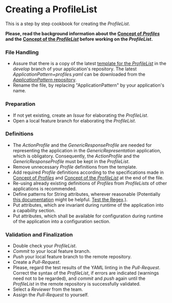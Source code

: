 # Creating a ProfileList  

This is a step by step cookbook for creating the _ProfileList_.  

**Please, read the background information about the [Concept of _Profiles_](../../ElementsApplicationPattern/Functions/ConceptOfProfiles/ConceptOfProfiles.md) and the [Concept of the _ProfileList_](../ConceptOfProfileList/ConceptOfProfileList.md) before working on the _ProfileList_.**   


### File Handling  

* Assure that there is a copy of the latest [template for the _ProfileList_](../../../spec/ApplicationPattern%2Bprofiles.yaml) in the _develop_ branch of your application's repository. The latest _ApplicationPattern+profiles.yaml_ can be downloaded from the [_ApplicationPattern_ repository](https://github.com/openBackhaul/ApplicationPattern/tree/develop).  
* Rename the file, by replacing "ApplicationPattern" by your application's name.  


### Preparation  

* If not yet existing, create an _Issue_ for elaborating the _ProfileList_.  
* Open a local feature branch for elaborating the _ProfileList_.  


### Definitions  

* The _ActionProfile_ and the _GenericResponseProfile_ are needed for representing the application in the _GenericRepresentation_ application, which is obligatory. Consequently, the _ActionProfile_ and the _GenericResponseProfile_ must be kept in the _ProfileList_.  
* Remove unnecessary _Profile_ definitions from the template.  
* Add required _Profile_ definitions according to the specifications made in [Concept of _Profiles_](../../ElementsApplicationPattern/Functions/ConceptOfProfiles/ConceptOfProfiles.md) and [Concept of the _ProfileList_](../ConceptOfProfileList/ConceptOfProfileList.md) at the end of the file.  
* Re-using already existing definitions of _Profiles_ from _ProfileLists_ of other applications is recommended.  
* Define patterns for String attributes, wherever reasonable (Potentially [this documentation](https://user.phil.hhu.de/~seyffarth/classes/python2020/09-01%20Regular%20Expressions%20schreiben.html) might be helpful. [Test the Regex](https://regex101.com/).).  
* Put attributes, which are invariant during runtime of the application into a capability section.  
* Put attributes, which shall be available for configuration during runtime of the application into a configuration section.  


### Validation and Finalization  

* Double check your _ProfileList_.  
* _Commit_ to your local feature branch.  
* _Push_ your local feature branch to the remote repository.  
* Create a _Pull-Request_.  
* Please, regard the test results of the YAML linting in the _Pull-Request_. Correct the syntax of the _ProfileList_, if errors are indicated (warnings need not to be regarded), and _commit_ and _push_ again until the _ProfileList_ in the remote repository is successfully validated.  
* Select a _Reviewer_ from the team.  
* Assign the _Pull-Request_ to yourself.  